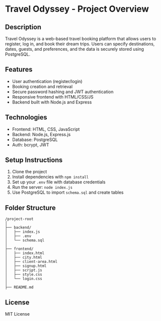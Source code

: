 # Travel Odyssey - Project Overview

## Description
Travel Odyssey is a web-based travel booking platform that allows users to register, log in, and book their dream trips. Users can specify destinations, dates, guests, and preferences, and the data is securely stored using PostgreSQL.

## Features
- User authentication (register/login)
- Booking creation and retrieval
- Secure password hashing and JWT authentication
- Responsive frontend with HTML/CSS/JS
- Backend built with Node.js and Express

## Technologies
- Frontend: HTML, CSS, JavaScript
- Backend: Node.js, Express.js
- Database: PostgreSQL
- Auth: bcrypt, JWT

## Setup Instructions
1. Clone the project
2. Install dependencies with `npm install`
3. Set up your `.env` file with database credentials
4. Run the server: `node index.js`
5. Use PostgreSQL to import `schema.sql` and create tables

## Folder Structure
```
/project-root
│
├── backend/
│   ├── index.js
│   ├── .env
│   └── schema.sql
│
├── frontend/
│   ├── index.html
│   ├── city.html
│   ├── client-area.html
│   ├── signup.html
│   ├── script.js
│   ├── style.css
│   └── login.css
│
├── README.md
```

## License
MIT License